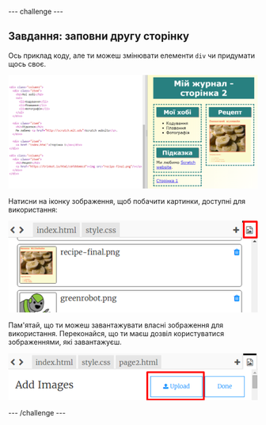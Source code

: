 \--- challenge \---

## Завдання: заповни другу сторінку

Ось приклад коду, але ти можеш змінювати елементи `div` чи придумати щось своє.

![знімок екрана](images/magazine-page2-challenge.png)

Натисни на іконку зображення, щоб побачити картинки, доступні для використання:

![знімок екрана](images/magazine-images.png)

Пам'ятай, що ти можеш завантажувати власні зображення для використання. Переконайся, що ти маєш дозвіл користуватися зображеннями, які завантажуєш.

![знімок екрана](images/magazine-upload-images.png)

\--- /challenge \---
